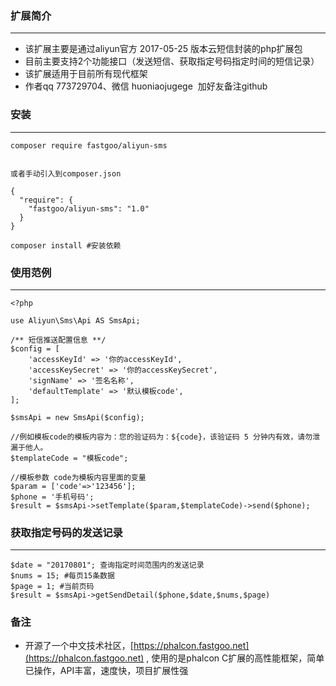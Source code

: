 ### 扩展简介

---

* 该扩展主要是通过aliyun官方 2017-05-25 版本云短信封装的php扩展包
* 目前主要支持2个功能接口（发送短信、获取指定号码指定时间的短信记录）
* 该扩展适用于目前所有现代框架
* 作者qq 773729704、微信 huoniaojugege  加好友备注github

### 安装

---

```
composer require fastgoo/aliyun-sms   


或者手动引入到composer.json

{
  "require": {
    "fastgoo/aliyun-sms": "1.0"
  }
}

composer install #安装依赖
```

### 使用范例

---

```
<?php

use Aliyun\Sms\Api AS SmsApi;

/** 短信推送配置信息 **/
$config = [
    'accessKeyId' => '你的accessKeyId',
    'accessKeySecret' => '你的accessKeySecret',
    'signName' => '签名名称',
    'defaultTemplate' => '默认模板code',
];

$smsApi = new SmsApi($config);

//例如模板code的模板内容为：您的验证码为：${code}，该验证码 5 分钟内有效，请勿泄漏于他人。
$templateCode = "模板code";

//模板参数 code为模板内容里面的变量
$param = ['code'=>'123456'];
$phone = '手机号码';
$result = $smsApi->setTemplate($param,$templateCode)->send($phone);
```

### 获取指定号码的发送记录

---

```
$date = "20170801"; 查询指定时间范围内的发送记录
$nums = 15; #每页15条数据
$page = 1; #当前页码
$result = $smsApi->getSendDetail($phone,$date,$nums,$page)
```

### 备注

* 开源了一个中文技术社区，[https://phalcon.fastgoo.net](https://phalcon.fastgoo.net) , 使用的是phalcon C扩展的高性能框架，简单已操作，API丰富，速度快，项目扩展性强



